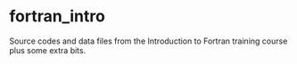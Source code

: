 fortran_intro
=============

Source codes and data files from the Introduction to Fortran training course plus some extra bits.

